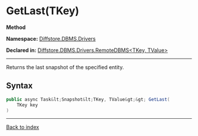 # GetLast(TKey)

**Method**

**Namespace:** [Diffstore.DBMS.Drivers](Diffstore.DBMS.Drivers.md)

**Declared in:** [Diffstore.DBMS.Drivers.RemoteDBMS&lt;TKey, TValue&gt;](Diffstore.DBMS.Drivers.RemoteDBMS{TKey,TValue}.md)

------



Returns the last snapshot of the specified entity.


## Syntax

```csharp
public async Task&lt;Snapshot&lt;TKey, TValue&gt;&gt; GetLast(
	TKey key
)
```

------

[Back to index](index.md)